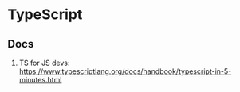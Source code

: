 # TypeScript

## Docs
1. TS for JS devs: https://www.typescriptlang.org/docs/handbook/typescript-in-5-minutes.html

